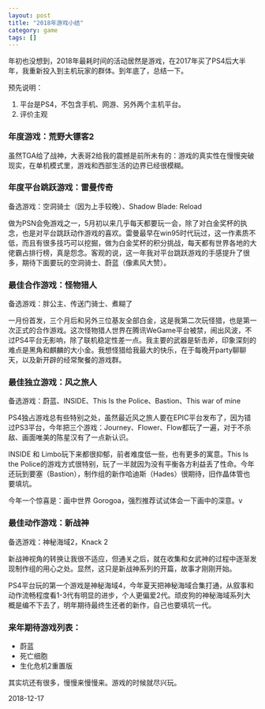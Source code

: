 ```yaml
---
layout: post
title: "2018年游戏小结"
category: game
tags: []
---
```


年初也没想到，2018年最耗时间的活动居然是游戏，在2017年买了PS4后大半年，我重新投入到主机玩家的群体。到年底了，总结一下。

预先说明：

1. 平台是PS4，不包含手机、网游、另外两个主机平台。
2. 评价主观

### 年度游戏：荒野大镖客2

虽然TGA给了战神，大表哥2给我的震撼是前所未有的：游戏的真实性在慢慢突破现实，在单机模式里，游戏和西部生活的边界已经很模糊。

### 年度平台跳跃游戏：雷曼传奇

备选游戏：空洞骑士（因为上手较晚）、Shadow Blade: Reload

做为PSN会免游戏之一，5月初以来几乎每天都要玩一会，除了对白金奖杯的执念，也是对平台跳跃动作游戏的喜欢。雷曼最早在win95时代玩过，这一作素质不低，而且有很多技巧可以挖掘，做为白金奖杯的积分挑战，每天都有世界各地的大佬霸占排行榜，真是怨念。客观的说，这一年我对平台跳跃游戏的手感提升了很多，期待下面要玩的空洞骑士、蔚蓝（像素风大赞）。

### 最佳合作游戏：怪物猎人

备选游戏：胖公主、传送门骑士、煮糊了

一月份首发，三个月后和另外三位基友全部白金，这是我第二次玩怪猎，也是第一次正式的合作游戏。这次怪物猎人世界在腾讯WeGame平台被禁，闹出风波，不过PS4平台无影响，除了联机稳定性差一点。我主要的武器是斩击斧，印象深刻的难点是黑角和麒麟的大小金。我想怪猎给我最大的快乐，在于每晚开party聊聊天，以及新开辟的经常聚餐的游戏群。

### 最佳独立游戏：风之旅人

备选游戏：蔚蓝、INSIDE、This Is the Police、Bastion、This war of mine

PS4独占游戏总有些特别之处，虽然最近风之旅人要在EPIC平台发布了，因为错过PS3平台，今年把三个游戏：Journey、Flower、Flow都玩了一遍，对于不杀敌、画面唯美的陈星汉有了一点新认识。

INSIDE 和 Limbo玩下来都很抑郁，前者难度低一些，也有更多的寓意。This Is the Police的游戏方式很特别，玩了一半就因为没有平衡各方利益丢了性命。今年还玩到要塞（Bastion），制作组的新作哈迪斯（Hades）很期待，旧作晶体管也要填坑。

今年一个惊喜是：画中世界 Gorogoa，强烈推荐试试体会一下画中的深意。v

### 最佳动作游戏：新战神

备选游戏：神秘海域2，Knack 2

新战神视角的转换让我很不适应，但通关之后，就在收集和女武神的过程中逐渐发现制作组的用心之处。显然，这只是新战神系列的开篇，故事才刚刚开始。

PS4平台玩的第一个游戏是神秘海域4，今年夏天把神秘海域合集打通，从叙事和动作流畅程度看1-3代有明显的进步，个人更偏爱2代。顽皮狗的神秘海域系列大概是编不下去了，明年期待最终生还者的新作，自己也要填坑一代。

### 来年期待游戏列表：

- 蔚蓝
- 死亡细胞
- 生化危机2重置版

其实坑还有很多，慢慢来慢慢来。游戏的时候就尽兴玩。

2018-12-17